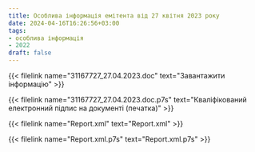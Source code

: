 ```yaml
---
title: Особлива інформація емітента від 27 квітня 2023 року
date: 2024-04-16T16:26:56+03:00
tags:
- особлива інформація
- 2022
draft: false
---
```


{{< filelink name="31167727_27.04.2023.doc" text="Завантажити інформацію" >}}

{{< filelink name="31167727_27.04.2023.doc.p7s" text="Кваліфікований електронний підпис на документі (печатка)" >}}

{{< filelink name="Report.xml" text="Report.xml" >}}

{{< filelink name="Report.xml.p7s" text="Report.xml.p7s" >}}
